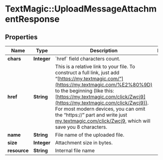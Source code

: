 # TextMagic::UploadMessageAttachmentResponse

## Properties
Name | Type | Description | Notes
------------ | ------------- | ------------- | -------------
**chars** | **Integer** | &#x60;href&#x60; field characters count.  | 
**href** | **String** | This is a relative link to your file. To construct a full link, just add “[https://my.textmagic.com/”](https://my.textmagic.com/%E2%80%9D) to the beginning (like this: [https://my.textmagic.com/click/Zwcj9](https://my.textmagic.com/click/Zwcj9)). For most modern devices, you can omit the “https://” part and write just [my.textmagic.com/click/Zwcj9](https://my.textmagic.com/click/Zwcj9), which will save you 8 characters.  | 
**name** | **String** | File name of the uploaded file.  | 
**size** | **Integer** | Attachment size in bytes. | 
**resource** | **String** | Internal file name | 


